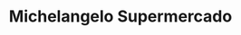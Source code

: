 ---
title: "Michelangelo Supermercado"
url: /cambrils/michelangelo-supermercado/
shop: supermercado
---